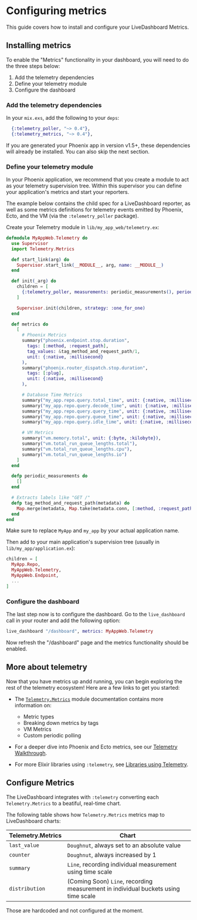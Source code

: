 # Configuring metrics

This guide covers how to install and configure your LiveDashboard Metrics.

## Installing metrics

To enable the "Metrics" functionality in your dashboard, you will need to do the three steps below:

  1. Add the telemetry dependencies
  2. Define your telemetry module
  3. Configure the dashboard

### Add the telemetry dependencies

In your `mix.exs`, add the following to your `deps`:

```elixir
  {:telemetry_poller, "~> 0.4"},
  {:telemetry_metrics, "~> 0.4"},
```

If you are generated your Phoenix app in version v1.5+, these dependencies will already be installed. You can also skip the next section.

### Define your telemetry module

In your Phoenix application, we recommend that you create a module to act as your telemetry supervision tree. Within this supervisor you can define your application's metrics and start your reporters.

The example below contains the child spec for a LiveDashboard reporter, as well as some metrics definitions for telemetry events emitted by Phoenix, Ecto, and the VM (via the `:telemetry_poller` package).

Create your Telemetry module in `lib/my_app_web/telemetry.ex`:

```elixir
defmodule MyAppWeb.Telemetry do
  use Supervisor
  import Telemetry.Metrics

  def start_link(arg) do
    Supervisor.start_link(__MODULE__, arg, name: __MODULE__)
  end

  def init(_arg) do
    children = [
      {:telemetry_poller, measurements: periodic_measurements(), period: 10_000}
    ]

    Supervisor.init(children, strategy: :one_for_one)
  end

  def metrics do
    [
      # Phoenix Metrics
      summary("phoenix.endpoint.stop.duration",
        tags: [:method, :request_path],
        tag_values: &tag_method_and_request_path/1,
        unit: {:native, :millisecond}
      ),
      summary("phoenix.router_dispatch.stop.duration",
        tags: [:plug],
        unit: {:native, :millisecond}
      ),

      # Database Time Metrics
      summary("my_app.repo.query.total_time", unit: {:native, :millisecond}),
      summary("my_app.repo.query.decode_time", unit: {:native, :millisecond}),
      summary("my_app.repo.query.query_time", unit: {:native, :millisecond}),
      summary("my_app.repo.query.queue_time", unit: {:native, :millisecond}),
      summary("my_app.repo.query.idle_time", unit: {:native, :millisecond}),

      # VM Metrics
      summary("vm.memory.total", unit: {:byte, :kilobyte}),
      summary("vm.total_run_queue_lengths.total"),
      summary("vm.total_run_queue_lengths.cpu"),
      summary("vm.total_run_queue_lengths.io")
    ]
  end

  defp periodic_measurements do
    []
  end

  # Extracts labels like "GET /"
  defp tag_method_and_request_path(metadata) do
    Map.merge(metadata, Map.take(metadata.conn, [:method, :request_path]))
  end
end
```

Make sure to replace `MyApp` and `my_app` by your actual application name.

Then add to your main application's supervision tree (usually in `lib/my_app/application.ex`):

```elixir
children = [
  MyApp.Repo,
  MyAppWeb.Telemetry,
  MyAppWeb.Endpoint,
  ...
]
```

### Configure the dashboard

The last step now is to configure the dashboard. Go to the `live_dashboard` call in your router and add the following option:

```elixir
live_dashboard "/dashboard", metrics: MyAppWeb.Telemetry
```

Now refresh the "/dashboard" page and the metrics functionality should be enabled.

## More about telemetry

Now that you have metrics up andd running, you can begin exploring the rest of the telemetry ecosystem! Here are a few links to get you started:

* The [`Telemetry.Metrics`](https://hexdocs.pm/telemetry_metrics)
  module documentation contains more information on:
  * Metric types
  * Breaking down metrics by tags
  * VM Metrics
  * Custom periodic polling

* For a deeper dive into Phoenix and Ecto metrics, see our
  [Telemetry Walkthrough](https://hexdocs.pm/phoenix/telemetry.html).

* For more Elixir libraries using `:telemetry`, see
  [Libraries using Telemetry](https://hexdocs.pm/phoenix/telemetry.html#libraries-using-telemetry).

## Configure Metrics

The LiveDashboard integrates with `:telemetry` converting each  `Telemetry.Metrics` to a beatiful, real-time chart.

The following table shows how `Telemetry.Metrics` metrics map to LiveDashboard charts:

| Telemetry.Metrics | Chart |
|-------------------|-------|
| `last_value`      | `Doughnut`, always set to an absolute value |
| `counter`         | `Doughnut`, always increased by 1 |
| `summary`         | `Line`, recording individual measurement using time scale |
| `distribution`    | (Coming Soon) `Line`, recording measurement in individual buckets using time scale |

Those are hardcoded and not configured at the moment.
